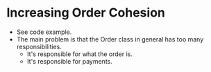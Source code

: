 # Increasing Order Cohesion

* See code example.
* The main problem is that the Order class in general has too many responsibilities.
  * It's responsible for what the order is.
  * It's responsible for payments.
